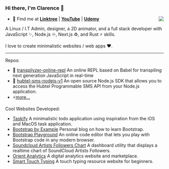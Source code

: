 ### Hi there, I'm Clarence 👋

<img align="right" src="https://github-readme-stats.vercel.app/api?username=clarnx&title_color=1fff0f&text_color=fff&icon_color=1fff0f&bg_color=000&hide_title=true&show_icons=true" />

- 🍭 Find me at [**Linktree**](https://linktr.ee/devdigest) | [**YouTube**](https://www.youtube.com/channel/UCrJuJ4Z9J-FuzYf4TyMOg7w) | [**Udemy**](https://www.udemy.com/user/devdigest/)

A Linux / I.T Admin, designer, a 2D animator, and a full stack developer with JavaScript ✨, Node.js ♾, Next.js ♻️, and Rust ⚡️ skills.

I love to create minimalistic websites / web apps ❤️.

---

Repos:

- 💽 [transpilyzer-online-repl](https://github.com/devDigestOfficial/transpilyzer-online-repl) An online REPL based on Babel for transpiling next generation JavaScript in real-time
- 🔋 [hubtel-sms-nodejs-v1](https://github.com/clarnx/hubtel-sms-nodejs-v1) An open source Node.js SDK that allows you to access the Hubtel Programmable SMS API from your Node.js application.
- ⚡[more...](https://github.com/clarnx?tab=repositories)

Cool Websites Developed:
- [Taskify](https://taskify-site.netlify.app/) A minimalistic todo application using inspiration from the iOS and MacOS task application.
- [Bootstrap by Example](https://bootstrapbyexample.com/) Personal blog on how to learn Bootstrap.
- [Bootstrap Playground](https://bootstrapbyexample.com/playground/) An online code editor that lets you play with Bootstrap code in any modern browser.
- [Soundcloud Artists Followers Chart](https://chart.orientanalytics.com/) A dashboard utility that displays a realtime chart of SoundCloud Artists Followers.
- [Orient Analytics](https://marketplace.orientanalytics.com/) A digital analytics website and marketplace.
- [Smart Touch Typing](https://www.smarttouchtyping.com/) A touch typing resource website for beginners.

